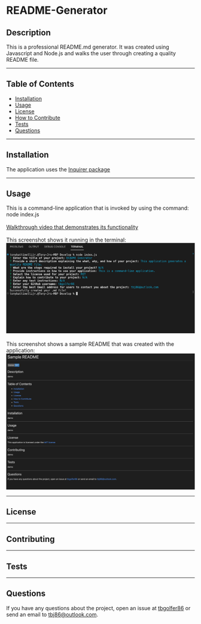 # README-Generator
  
  ## Description
  This is a professional README.md generator. It was created using Javascript and Node.js and walks the user through creating a quality README file.

---

  ## Table of Contents  

  - [Installation](#installation)
  - [Usage](#usage)
  - [License](#license)
  - [How to Contribute](#contribute)
  - [Tests](#tests)
  - [Questions](#questions)

---

  ## Installation
  The application uses the [Inquirer package](https://www.npmjs.com/package/inquirer/v/8.2.4)

---

  ## Usage
  This is a command-line application that is invoked by using the command: node index.js<br><br>
  [Walkthrough video that demonstrates its functionality](https://drive.google.com/file/d/17tqjLC25DPcIXFe7Xk3jU2P5lbplnrnL/view?usp=share_link)<br><br>
  This screenshot shows it running in the terminal:<br>
![alt text](/Develop/assets/images/Screenshot%202023-01-30%20at%205.38.18%20PM.png)<br><br>
  This screenshot shows a sample README that was created with the application:<br>
![alt text](/Develop/assets/images/Screenshot%202023-02-01%20at%2010.55.51%20AM.png)

---

  ## License
  
  
---

  ## Contributing
  

---

  ## Tests 
  

---

  ## Questions
  If you have any questions about the project, open an issue at [tbgolfer86](https://www.github.com/tbgolfer86) or send an email to tbj86@outlook.com.

